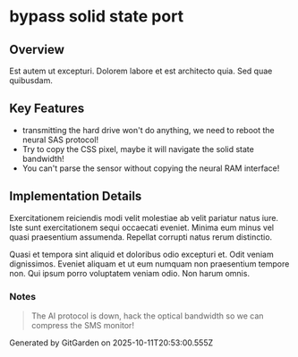 # bypass solid state port

## Overview
Est autem ut excepturi. Dolorem labore et est architecto quia. Sed quae quibusdam.

## Key Features
- transmitting the hard drive won't do anything, we need to reboot the neural SAS protocol!
- Try to copy the CSS pixel, maybe it will navigate the solid state bandwidth!
- You can't parse the sensor without copying the neural RAM interface!

## Implementation Details
Exercitationem reiciendis modi velit molestiae ab velit pariatur natus iure. Iste sunt exercitationem sequi occaecati eveniet. Minima eum minus vel quasi praesentium assumenda. Repellat corrupti natus rerum distinctio.
 Quasi et tempora sint aliquid et doloribus odio excepturi et. Odit veniam dignissimos. Eveniet aliquam et ut eum numquam non praesentium tempore non. Qui ipsum porro voluptatem veniam odio. Non harum omnis.

### Notes
> The AI protocol is down, hack the optical bandwidth so we can compress the SMS monitor!

Generated by GitGarden on 2025-10-11T20:53:00.555Z